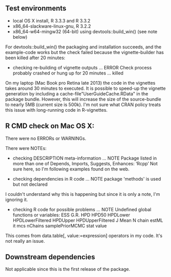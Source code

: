 ## Test environments
* local OS X install, R 3.3.3 and R 3.3.2
* x86_64-slackware-linux-gnu, R 3.2.2
* x86_64-w64-mingw32 (64-bit) using devtools::build_win() (see note below)

For devtools::build_win() the packaging and installation succeeds, and the example-code
works but the check failed because the vignette-builder has been killed after 20 
minutes:
* checking re-building of vignette outputs ... ERROR
Check process probably crashed or hung up for 20 minutes ... killed

On my laptop (Mac Book pro Retina late 2013) the code in the vignettes takes around
30 minutes to executed. It is possible to speed-up the vignette generation by including 
a cache-file"UserGuideCache.RData" in the package bundle. However, this will increase 
the size of the source-bundle to nearly 5MB (current size is 500k). I'm not sure 
what CRAN policy treats this issue with long-running code in R-vignettes.

## R CMD check on Mac OS X:
There were no ERRORs or WARNINGs. 

There were NOTEs:
* checking DESCRIPTION meta-information ... NOTE
Package listed in more than one of Depends, Imports, Suggests, Enhances:
  ‘Rcpp’
Not sure here, so I'm following examples found on the web. 
  
* checking dependencies in R code ... NOTE
package 'methods' is used but not declared

I couldn't understand why this is happening but since it is only a note, 
I'm ignoring it.

* checking R code for possible problems ... NOTE
Undefined global functions or variables:
  ESS G.R. HPD HPD50 HPDLower HPDLowerFiltered HPDUpper
  HPDUpperFiltered J Mean N chain estML it mcs nChains samplePriorMCMC stat value
  
This comes from data.table[, value:=expression] operators in my code. It's not
really an issue.
  

## Downstream dependencies
Not applicable since this is the first release of the package.